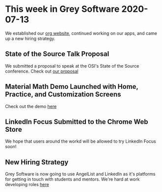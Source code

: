 # This week in Grey Software 2020-07-13

We established our [org website](https://org.grey.software), continued working
on our apps, and came up a new hiring strategy.

## State of the Source Talk Proposal

We submitted a proposal to speak at the OSI's State of the Source conference.
Check out [our proposal](http://tiny.cc/gs-sst)

## Material Math Demo Launched with Home, Practice, and Customization Screens

Check out the demo [here](https://tiny.cc/gs-mm)

## LinkedIn Focus Submitted to the Chrome Web Store

We hope that users around the workd will be allowed to try LinkedIn Focus soon!

## New Hiring Strategy

Grey Software is now going to use AngelList and LinkedIn as it's platforms for
getting in touch with students and mentors. We're hard at work developing roles
[here](http://tiny.cc/gs-ad)

